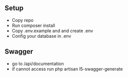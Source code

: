 ## Setup

-   Copy repo
-   Run composer install
-   Copy .env.example and and create .env
-   Config your database in .env

## Swagger

-   go to /api/documentation
-   if cannot access run php artisan l5-swagger-generate
